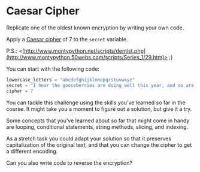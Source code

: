 # Caesar Cipher

Replicate one of the oldest known encryption by writing your own code.

Apply a [Caesar cipher](https://en.wikipedia.org/wiki/Caesar_cipher) of 7 to the `secret` variable.

P.S.: <[http://www.montypython.net/scripts/dentist.php](http://www.montypython.50webs.com/scripts/Series_1/29.htm)> ;)

You can start with the following code:

```python
lowercase_letters = "abcdefghijklmnopqrstuvwxyz"
secret = "I hear the gooseberries are doing well this year, and so are the mangoes."
cipher = 7
```

You can tackle this challenge using the skills you've learned so far in the course. It might take you a moment to figure out a solution, but give it a try.

Some concepts that you've learned about so far that might come in handy are looping, conditional statements, string methods, slicing, and indexing.

As a stretch task you could adapt your solution so that it preserves capitalization of the original text, and that you can change the cipher to get a different encoding.

Can you also write code to reverse the encryption?

